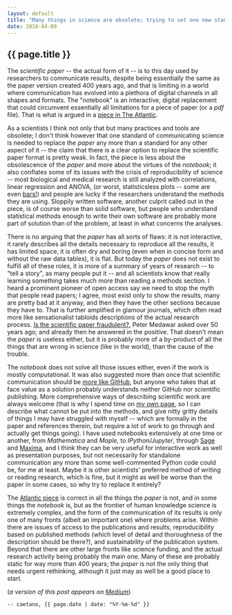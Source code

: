 ```yaml
---
layout: default
title: "Many things in science are obsolete; trying to set one new standard will have it soon be so as well (a comment on _The Scientific Paper Is Obsolete_)"
date: 2018-04-09
---
```


## {{ page.title }}

The _scientific paper_ -- the actual form of it -- is to this day used by researchers to communicate results, despite being essentially the same as the paper version created 400 years ago, and that is limiting in a world where communication has evolved into a plethora of digital channels in all shapes and formats. The "notebook" is an interactive, digital replacement that could circumvent essentially all limitations for a piece of paper (or a _pdf_ file). That is what is argued in a [piece in The Atlantic](https://www.theatlantic.com/science/archive/2018/04/the-scientific-paper-is-obsolete/556676/).

As a scientists I think not only that but many practices and tools are obsolete; I don't think however that one standard of communicating science is needed to replace the _paper_ any more than a standard for any other aspect of it -- the claim that there is a clear option to replace the scientific paper format is pretty weak.
In fact, the piece is less about the obsolescence of the _paper_ and more about the virtues of the _notebook_; it also conflates some of its issues with the crisis of reproducibility of science -- most biological and medical research is still analyzed with correlations, linear regression and ANOVA, (or worst, statisticsless plots -- some are even [bars!](http://journals.plos.org/plosbiology/article?id=10.1371/journal.pbio.1002128&fullSite)) and people are lucky if the researchers understand the methods they are using. Sloppily written software, another culprit called out in the piece, is of course worse than solid software, but people who understand statistical methods enough to write their own software are probably more part of solution than of the problem, at least in what concerns the analyses.

There is no arguing that the _paper_ has all sorts of flaws: it is not interactive, it rarely describes all the details necessary to reproduce all the results, it has limited space, it is often dry and boring (even when in concise form and without the raw data tables), it is flat. But today the _paper_ does not exist to fulfill all of these roles, it is more of a summary of years of research -- to "tell a story", as many people put it -- and all scientists know that really learning something takes much more than reading a methods section. I heard a prominent pioneer of open access say we need to stop the myth that people read papers; I agree, most exist only to show the results, many are pretty bad at it anyway, and then they have the other sections because they have to. That is further amplified in glamour journals, which often read more like sensationalist tabloids descriptions of the actual research process.
[Is the scientific paper fraudulent?](http://blog.thegrandlocus.com/static/misc/is_the_scientific_paper_fraudulent.pdf ), Peter Medawar asked over 50 years ago; and already then he answered in the positive.
That doesn't mean the _paper_ is useless either, but it is probably more of a by-product of all the things that are wrong in science (like in the world), than the cause of the trouble.

The _notebook_ does not solve all those issues either, even if the work is mostly computational.
It was also suggested more than once that scientific communication should be [more like GitHub](http://www.slate.com/articles/technology/future_tense/2017/04/we_need_a_github_for_academic_research.html), but anyone who takes that at face value as a solution probably understands neither GitHub nor scientific publishing.
More comprehensive ways of describing scientific work are always welcome (that is why I spend time on [my own page](https://caesoma.github.io/), so I can describe what cannot be put into the methods, and give nitty gritty details of things I may have struggled with myself -- which are formally in the paper and references therein, but require a lot of work to go through and actually get things going). I have used notebooks extensively at one time or another, from _Mathematica_ and _Maple_, to _IPython/Jupyter_, through [Sage](http://www.sagemath.org/) and [Maxima](http://maxima.sourceforge.net/index.html), and I think they can be very useful for interactive work as well as presentation purposes, but not necessarily for standalone communication any more than some well-commented Python code could be, for me at least. Maybe it is other scientists' preferred method of writing or reading research, which is fine, but it might as well be worse than the paper in some cases, so why try to replace it entirely?

The [Atlantic piece](https://www.theatlantic.com/science/archive/2018/04/the-scientific-paper-is-obsolete/556676/) is correct in all the things the _paper_ is not, and in some things the _notebook_ is, but as the frontier of human knowledge science is extremely complex, and the form of the communication of its results is only one of many fronts (albeit an important one) where problems arise. Within there are issues of access to the publications and results, reproducibility based on published methods (which level of detail and thoroughness of the description should be there?), and sustainability of the publication system. Beyond that there are other large fronts like science funding, and the actual research activity being probably the main one.
Many of these are probably static for way more than 400 years; the _paper_ is not the only thing that needs urgent rethinking, although it just may as well be a good place to start.

(_a version of this post appears on [Medium](https://medium.com/@caesoma)_)

`-- caetano, {{ page.date | date: "%Y-%m-%d" }}`
